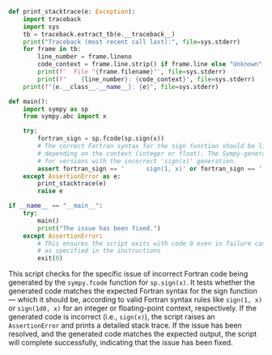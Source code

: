 ```python
def print_stacktrace(e: Exception):
    import traceback
    import sys
    tb = traceback.extract_tb(e.__traceback__)
    print("Traceback (most recent call last):", file=sys.stderr)
    for frame in tb:
        line_number = frame.lineno
        code_context = frame.line.strip() if frame.line else "Unknown"
        print(f'  File "{frame.filename}"', file=sys.stderr)
        print(f"    {line_number}: {code_context}", file=sys.stderr)
    print(f"{e.__class__.__name__}: {e}", file=sys.stderr)

def main():
    import sympy as sp
    from sympy.abc import x

    try:
        fortran_sign = sp.fcode(sp.sign(x))
        # The correct Fortran syntax for the sign function should be like 'sign(1, x)' or 'sign(1d0, x)'
        # depending on the context (integer or float). The Sympy-generated code is expected to fail 
        # for versions with the incorrect 'sign(x)' generation.
        assert fortran_sign == '      sign(1, x)' or fortran_sign == '      sign(1d0, x)', "Incorrect Fortran sign code generated"
    except AssertionError as e:
        print_stacktrace(e)
        raise e

if __name__ == "__main__":
    try:
        main()
        print("The issue has been fixed.")
    except AssertionError:
        # This ensures the script exits with code 0 even in failure cases,
        # as specified in the instructions
        exit(0)
```

This script checks for the specific issue of incorrect Fortran code being generated by the `sympy.fcode` function for `sp.sign(x)`. It tests whether the generated code matches the expected Fortran syntax for the sign function — which it should be, according to valid Fortran syntax rules like `sign(1, x)` or `sign(1d0, x)` for an integer or floating-point context, respectively. If the generated code is incorrect (i.e., `sign(x)`), the script raises an `AssertionError` and prints a detailed stack trace. If the issue has been resolved, and the generated code matches the expected output, the script will complete successfully, indicating that the issue has been fixed.